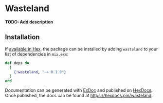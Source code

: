 # Wasteland

**TODO: Add description**

## Installation

If [available in Hex](https://hex.pm/docs/publish), the package can be installed
by adding `wasteland` to your list of dependencies in `mix.exs`:

```elixir
def deps do
  [
    {:wasteland, "~> 0.1.0"}
  ]
end
```

Documentation can be generated with [ExDoc](https://github.com/elixir-lang/ex_doc)
and published on [HexDocs](https://hexdocs.pm). Once published, the docs can
be found at <https://hexdocs.pm/wasteland>.

